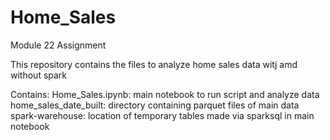 # Home_Sales
Module 22 Assignment

This repository contains the files to analyze home sales data witj amd without spark

Contains:
Home_Sales.ipynb: main notebook to run script and analyze data
home_sales_date_built: directory containing parquet files of main data
spark-warehouse: location of temporary tables made via sparksql in main notebook
